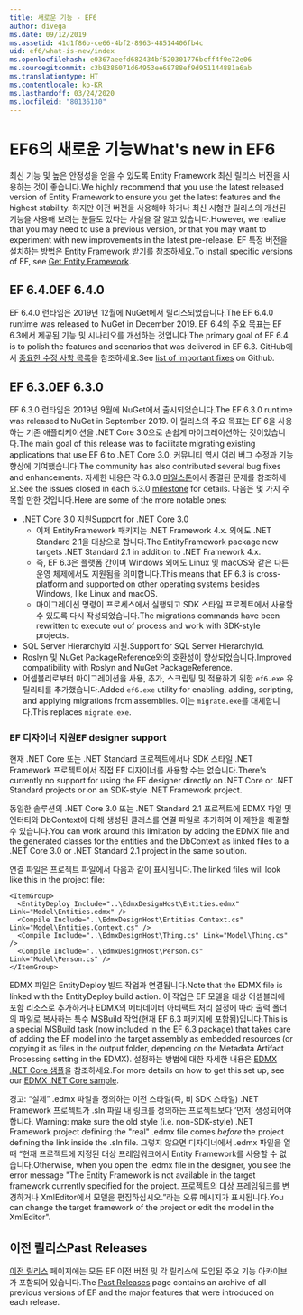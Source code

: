 ```yaml
---
title: 새로운 기능 - EF6
author: divega
ms.date: 09/12/2019
ms.assetid: 41d1f86b-ce66-4bf2-8963-48514406fb4c
uid: ef6/what-is-new/index
ms.openlocfilehash: e0367aeefd682434bf520301776bcff4f0e72e06
ms.sourcegitcommit: c3b8386071d64953ee68788ef9d951144881a6ab
ms.translationtype: HT
ms.contentlocale: ko-KR
ms.lasthandoff: 03/24/2020
ms.locfileid: "80136130"
---
```

# <a name="whats-new-in-ef6"></a><span data-ttu-id="86998-102">EF6의 새로운 기능</span><span class="sxs-lookup"><span data-stu-id="86998-102">What's new in EF6</span></span>

<span data-ttu-id="86998-103">최신 기능 및 높은 안정성을 얻을 수 있도록 Entity Framework 최신 릴리스 버전을 사용하는 것이 좋습니다.</span><span class="sxs-lookup"><span data-stu-id="86998-103">We highly recommend that you use the latest released version of Entity Framework to ensure you get the latest features and the highest stability.</span></span>
<span data-ttu-id="86998-104">하지만 이전 버전을 사용해야 하거나 최신 시험판 릴리스의 개선된 기능을 사용해 보려는 분들도 있다는 사실을 잘 알고 있습니다.</span><span class="sxs-lookup"><span data-stu-id="86998-104">However, we realize that you may need to use a previous version, or that you may want to experiment with new improvements in the latest pre-release.</span></span>
<span data-ttu-id="86998-105">EF 특정 버전을 설치하는 방법은 [Entity Framework 받기](~/ef6/fundamentals/install.md)를 참조하세요.</span><span class="sxs-lookup"><span data-stu-id="86998-105">To install specific versions of EF, see [Get Entity Framework](~/ef6/fundamentals/install.md).</span></span>

## <a name="ef-640"></a><span data-ttu-id="86998-106">EF 6.4.0</span><span class="sxs-lookup"><span data-stu-id="86998-106">EF 6.4.0</span></span>

<span data-ttu-id="86998-107">EF 6.4.0 런타임은 2019년 12월에 NuGet에서 릴리스되었습니다.</span><span class="sxs-lookup"><span data-stu-id="86998-107">The EF 6.4.0 runtime was released to NuGet in December  2019.</span></span> <span data-ttu-id="86998-108">EF 6.4의 주요 목표는 EF 6.3에서 제공된 기능 및 시나리오를 개선하는 것입니다.</span><span class="sxs-lookup"><span data-stu-id="86998-108">The primary goal of EF 6.4 is to polish the features and scenarios that was delivered in EF 6.3.</span></span> <span data-ttu-id="86998-109">GitHub에서 [중요한 수정 사항 목록](https://github.com/dotnet/ef6/milestone/14?closed=1)을 참조하세요.</span><span class="sxs-lookup"><span data-stu-id="86998-109">See [list of important fixes](https://github.com/dotnet/ef6/milestone/14?closed=1) on Github.</span></span>

## <a name="ef-630"></a><span data-ttu-id="86998-110">EF 6.3.0</span><span class="sxs-lookup"><span data-stu-id="86998-110">EF 6.3.0</span></span>

<span data-ttu-id="86998-111">EF 6.3.0 런타임은 2019년 9월에 NuGet에서 출시되었습니다.</span><span class="sxs-lookup"><span data-stu-id="86998-111">The EF 6.3.0 runtime was released to NuGet in September 2019.</span></span> <span data-ttu-id="86998-112">이 릴리스의 주요 목표는 EF 6을 사용하는 기존 애플리케이션을 .NET Core 3.0으로 손쉽게 마이그레이션하는 것이었습니다.</span><span class="sxs-lookup"><span data-stu-id="86998-112">The main goal of this release was to facilitate migrating existing applications that use EF 6 to .NET Core 3.0.</span></span> <span data-ttu-id="86998-113">커뮤니티 역시 여러 버그 수정과 기능 향상에 기여했습니다.</span><span class="sxs-lookup"><span data-stu-id="86998-113">The community has also contributed several bug fixes and enhancements.</span></span> <span data-ttu-id="86998-114">자세한 내용은 각 6.3.0 [마일스톤](https://github.com/aspnet/EntityFramework6/milestones?state=closed)에서 종결된 문제를 참조하세요.</span><span class="sxs-lookup"><span data-stu-id="86998-114">See the issues closed in each 6.3.0 [milestone](https://github.com/aspnet/EntityFramework6/milestones?state=closed) for details.</span></span> <span data-ttu-id="86998-115">다음은 몇 가지 주목할 만한 것입니다.</span><span class="sxs-lookup"><span data-stu-id="86998-115">Here are some of the more notable ones:</span></span>

- <span data-ttu-id="86998-116">.NET Core 3.0 지원</span><span class="sxs-lookup"><span data-stu-id="86998-116">Support for .NET Core 3.0</span></span>
  - <span data-ttu-id="86998-117">이제 EntityFramework 패키지는 .NET Framework 4.x. 외에도 .NET Standard 2.1을 대상으로 합니다.</span><span class="sxs-lookup"><span data-stu-id="86998-117">The EntityFramework package now targets .NET Standard 2.1 in addition to .NET Framework 4.x.</span></span>
  - <span data-ttu-id="86998-118">즉, EF 6.3은 플랫폼 간이며 Windows 외에도 Linux 및 macOS와 같은 다른 운영 체제에서도 지원됨을 의미합니다.</span><span class="sxs-lookup"><span data-stu-id="86998-118">This means that EF 6.3 is cross-platform and supported on other operating systems besides Windows, like Linux and macOS.</span></span>
  - <span data-ttu-id="86998-119">마이그레이션 명령이 프로세스에서 실행되고 SDK 스타일 프로젝트에서 사용할 수 있도록 다시 작성되었습니다.</span><span class="sxs-lookup"><span data-stu-id="86998-119">The migrations commands have been rewritten to execute out of process and work with SDK-style projects.</span></span>
- <span data-ttu-id="86998-120">SQL Server HierarchyId 지원.</span><span class="sxs-lookup"><span data-stu-id="86998-120">Support for SQL Server HierarchyId.</span></span>
- <span data-ttu-id="86998-121">Roslyn 및 NuGet PackageReference와의 호환성이 향상되었습니다.</span><span class="sxs-lookup"><span data-stu-id="86998-121">Improved compatibility with Roslyn and NuGet PackageReference.</span></span>
- <span data-ttu-id="86998-122">어셈블리로부터 마이그레이션을 사용, 추가, 스크립팅 및 적용하기 위한 `ef6.exe` 유틸리티를 추가했습니다.</span><span class="sxs-lookup"><span data-stu-id="86998-122">Added `ef6.exe` utility for enabling, adding, scripting, and applying migrations from assemblies.</span></span> <span data-ttu-id="86998-123">이는 `migrate.exe`를 대체합니다.</span><span class="sxs-lookup"><span data-stu-id="86998-123">This replaces `migrate.exe`.</span></span>

### <a name="ef-designer-support"></a><span data-ttu-id="86998-124">EF 디자이너 지원</span><span class="sxs-lookup"><span data-stu-id="86998-124">EF designer support</span></span>

<span data-ttu-id="86998-125">현재 .NET Core 또는 .NET Standard 프로젝트에서나 SDK 스타일 .NET Framework 프로젝트에서 직접 EF 디자이너를 사용할 수는 없습니다.</span><span class="sxs-lookup"><span data-stu-id="86998-125">There's currently no support for using the EF designer directly on .NET Core or .NET Standard projects or on an SDK-style .NET Framework project.</span></span> 

<span data-ttu-id="86998-126">동일한 솔루션의 .NET Core 3.0 또는 .NET Standard 2.1 프로젝트에 EDMX 파일 및 엔터티와 DbContext에 대해 생성된 클래스를 연결 파일로 추가하여 이 제한을 해결할 수 있습니다.</span><span class="sxs-lookup"><span data-stu-id="86998-126">You can work around this limitation by adding the EDMX file and the generated classes for the entities and the DbContext as linked files to a .NET Core 3.0 or .NET Standard 2.1 project in the same solution.</span></span>

<span data-ttu-id="86998-127">연결 파일은 프로젝트 파일에서 다음과 같이 표시됩니다.</span><span class="sxs-lookup"><span data-stu-id="86998-127">The linked files will look like this in the project file:</span></span>

``` csproj 
<ItemGroup>
  <EntityDeploy Include="..\EdmxDesignHost\Entities.edmx" Link="Model\Entities.edmx" />
  <Compile Include="..\EdmxDesignHost\Entities.Context.cs" Link="Model\Entities.Context.cs" />
  <Compile Include="..\EdmxDesignHost\Thing.cs" Link="Model\Thing.cs" />
  <Compile Include="..\EdmxDesignHost\Person.cs" Link="Model\Person.cs" />
</ItemGroup>
```

<span data-ttu-id="86998-128">EDMX 파일은 EntityDeploy 빌드 작업과 연결됩니다.</span><span class="sxs-lookup"><span data-stu-id="86998-128">Note that the EDMX file is linked with the EntityDeploy build action.</span></span> <span data-ttu-id="86998-129">이 작업은 EF 모델을 대상 어셈블리에 포함 리소스로 추가하거나 EDMX의 메타데이터 아티팩트 처리 설정에 따라 출력 폴더의 파일로 복사하는 특수 MSBuild 작업(현재 EF 6.3 패키지에 포함됨)입니다.</span><span class="sxs-lookup"><span data-stu-id="86998-129">This is a special MSBuild task (now included in the EF 6.3 package) that takes care of adding the EF model into the target assembly as embedded resources (or copying it as files in the output folder, depending on the Metadata Artifact Processing setting in the EDMX).</span></span> <span data-ttu-id="86998-130">설정하는 방법에 대한 자세한 내용은 [EDMX .NET Core 샘플](https://aka.ms/EdmxDotNetCoreSample)을 참조하세요.</span><span class="sxs-lookup"><span data-stu-id="86998-130">For more details on how to get this set up, see our [EDMX .NET Core sample](https://aka.ms/EdmxDotNetCoreSample).</span></span>

<span data-ttu-id="86998-131">경고: “실제” .edmx 파일을 정의하는 이전 스타일(즉, 비 SDK 스타일) .NET Framework 프로젝트가 .sln 파일 내 링크를 정의하는 프로젝트보다 ‘먼저’ 생성되어야 합니다. </span><span class="sxs-lookup"><span data-stu-id="86998-131">Warning: make sure the old style (i.e. non-SDK-style) .NET Framework project defining the "real" .edmx file comes _before_ the project defining the link inside the .sln file.</span></span> <span data-ttu-id="86998-132">그렇지 않으면 디자이너에서 .edmx 파일을 열 때 “현재 프로젝트에 지정된 대상 프레임워크에서 Entity Framework를 사용할 수 없습니다.</span><span class="sxs-lookup"><span data-stu-id="86998-132">Otherwise, when you open the .edmx file in the designer, you see the error message "The Entity Framework is not available in the target framework currently specified for the project.</span></span> <span data-ttu-id="86998-133">프로젝트의 대상 프레임워크를 변경하거나 XmlEditor에서 모델을 편집하십시오.”라는 오류 메시지가 표시됩니다.</span><span class="sxs-lookup"><span data-stu-id="86998-133">You can change the target framework of the project or edit the model in the XmlEditor".</span></span>

## <a name="past-releases"></a><span data-ttu-id="86998-134">이전 릴리스</span><span class="sxs-lookup"><span data-stu-id="86998-134">Past Releases</span></span>

<span data-ttu-id="86998-135">[이전 릴리스](past-releases.md) 페이지에는 모든 EF 이전 버전 및 각 릴리스에 도입된 주요 기능 아카이브가 포함되어 있습니다.</span><span class="sxs-lookup"><span data-stu-id="86998-135">The [Past Releases](past-releases.md) page contains an archive of all previous versions of EF and the major features that were introduced on each release.</span></span>
